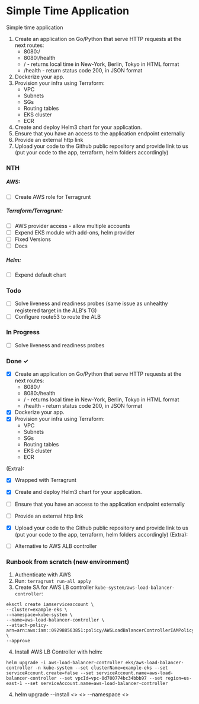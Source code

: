 # Simple Time Application
Simple time application
1) Create an application on Go/Python that serve HTTP requests at the next routes:
   - 8080:/
   - 8080:/health 
   - / - returns local time in New-York, Berlin, Tokyo in HTML format
   - /health - return status code 200, in JSON format
2) Dockerize your app.
3) Provision your infra using Terraform:
   - VPC
   - Subnets
   - SGs
   - Routing tables
   - EKS cluster
   - ECR
4) Create and deploy Helm3 chart for your application.
5) Ensure that you have an access to the application endpoint externally
6) Provide an external http link
7) Upload your code to the Github public repository and provide link to us (put your code to the app, terraform, helm folders accordingly)

### NTH
##### AWS:
- [ ] Create AWS role for Terragrunt

##### Terraform/Terragrunt:
- [ ] AWS provider access - allow multiple accounts
- [ ] Expend EKS module with add-ons, helm provider
- [ ] Fixed Versions
- [ ] Docs

##### Helm:
- [ ] Expend default chart


### Todo
- [ ] Solve liveness and readiness probes (same issue as unhealthy registered target in the ALB's TG)
- [ ] Configure route53 to route the ALB

### In Progress
- [ ] Solve liveness and readiness probes

### Done ✓
- [X] Create an application on Go/Python that serve HTTP requests at the next routes:
   - 8080:/
   - 8080:/health 
   - / - returns local time in New-York, Berlin, Tokyo in HTML format
   - /health - return status code 200, in JSON format
- [X] Dockerize your app.
- [X] Provision your infra using Terraform:
   - VPC
   - Subnets
   - SGs
   - Routing tables
   - EKS cluster
   - ECR

(Extra):
- [X] Wrapped with Terragrunt

- [X] Create and deploy Helm3 chart for your application.
- [ ] Ensure that you have an access to the application endpoint externally
- [ ] Provide an external http link
- [X] Upload your code to the Github public repository and provide link to us (put your code to the app, terraform, helm folders accordingly)
(Extra):
- [ ] Alternative to AWS ALB controller

### Runbook from scratch (new environment)
1. Authenticate with AWS
2. Run: ```terragrunt run-all apply```
3. Create SA for AWS LB controller ```kube-system/aws-load-balancer-controller```:
```
eksctl create iamserviceaccount \                                                                                      
--cluster=example-eks \
--namespace=kube-system \
--name=aws-load-balancer-controller \
--attach-policy-arn=arn:aws:iam::092988563851:policy/AWSLoadBalancerControllerIAMPolicy \
--approve
```
4. Install AWS LB Controller with helm:
``` 
helm upgrade -i aws-load-balancer-controller eks/aws-load-balancer-controller -n kube-system --set clusterName=example-eks --set serviceAccount.create=false --set serviceAccount.name=aws-load-balancer-controller --set vpcId=vpc-0d700774bc34bbb97 --set region=us-east-1 --set serviceAccount.name=aws-load-balancer-controller
```
4. helm upgrade --install <<example-release>> <<chart-path>> --namespace <<example-namespace>>